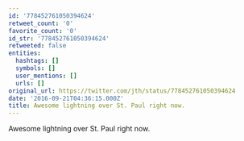 ```yaml
---
id: '778452761050394624'
retweet_count: '0'
favorite_count: '0'
id_str: '778452761050394624'
retweeted: false
entities:
  hashtags: []
  symbols: []
  user_mentions: []
  urls: []
original_url: https://twitter.com/jth/status/778452761050394624
date: '2016-09-21T04:36:15.000Z'
title: Awesome lightning over St. Paul right now.
---
```


Awesome lightning over St. Paul right now.